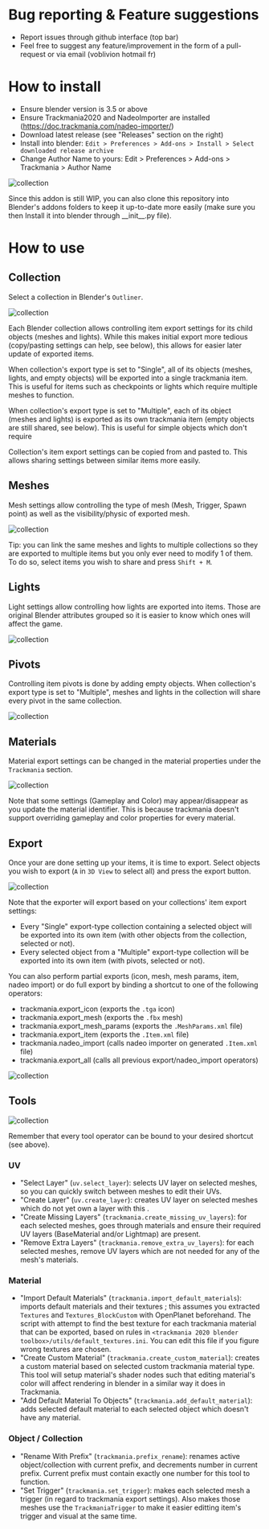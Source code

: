 # Bug reporting & Feature suggestions
- Report issues through github interface (top bar)
- Feel free to suggest any feature/improvement in the form of a pull-request or via email (voblivion <at> hotmail <dot> fr)

# How to install

- Ensure blender version is 3.5 or above
- Ensure Trackmania2020 and NadeoImporter are installed (https://doc.trackmania.com/nadeo-importer/)
- Download latest release (see "Releases" section on the right)
- Install into blender: `Edit > Preferences > Add-ons > Install > Select downloaded release archive`
- Change Author Name to yours: Edit > Preferences > Add-ons > Trackmania > Author Name

![collection](https://github.com/voblivion/trackmania_blender_addon/blob/main/doc/preferences.png?raw=true)

Since this addon is still WIP, you can also clone this repository into Blender's addons folders to keep it up-to-date more easily (make sure you then Install it into blender through \_\_init\_\_.py file).

# How to use

## Collection

Select a collection in Blender's `Outliner`.

![collection](https://github.com/voblivion/trackmania_blender_addon/blob/main/doc/collection.png?raw=true)

Each Blender collection allows controlling item export settings for its child objects (meshes and lights). While this makes initial export more tedious (copy/pasting settings can help, see below), this allows for easier later update of exported items.

When collection's export type is set to "Single", all of its objects (meshes, lights, and empty objects) will be exported into a single trackmania item. This is useful for items such as checkpoints or lights which require multiple meshes to function.

When collection's export type is set to "Multiple", each of its object (meshes and lights) is exported as its own trackmania item (empty objects are still shared, see below). This is useful for simple objects which don't require

Collection's item export settings can be copied from and pasted to. This allows sharing settings between similar items more easily.

## Meshes

Mesh settings allow controlling the type of mesh (Mesh, Trigger, Spawn point) as well as the visibility/physic of exported mesh.

![collection](https://github.com/voblivion/trackmania_blender_addon/blob/main/doc/mesh.png?raw=true)

Tip: you can link the same meshes and lights to multiple collections so they are exported to multiple items but you only ever need to modify 1 of them. To do so, select items you wish to share and press `Shift + M`.

## Lights

Light settings allow controlling how lights are exported into items. Those are original Blender attributes grouped so it is easier to know which ones will affect the game.

![collection](https://github.com/voblivion/trackmania_blender_addon/blob/main/doc/light.png?raw=true)

## Pivots

Controlling item pivots is done by adding empty objects. When collection's export type is set to "Multiple", meshes and lights in the collection will share every pivot in the same collection.

![collection](https://github.com/voblivion/trackmania_blender_addon/blob/main/doc/pivot.png?raw=true)

## Materials

Material export settings can be changed in the material properties under the `Trackmania` section.

![collection](https://github.com/voblivion/trackmania_blender_addon/blob/main/doc/material.png?raw=true)

Note that some settings (Gameplay and Color) may appear/disappear as you update the material identifier. This is because trackmania doesn't support overriding gameplay and color properties for every material.

## Export

Once your are done setting up your items, it is time to export. Select objects you wish to export (`A` in `3D View` to select all) and press the export button.

![collection](https://github.com/voblivion/trackmania_blender_addon/blob/main/doc/export.png?raw=true)

Note that the exporter will export based on your collections' item export settings:
- Every "Single" export-type collection containing a selected object will be exported into its own item (with other objects from the collection, selected or not).
- Every selected object from a "Multiple" export-type collection will be exported into its own item (with pivots, selected or not).


You can also perform partial exports (icon, mesh, mesh params, item, nadeo import) or do full export by binding a shortcut to one of the following operators:
- trackmania.export_icon (exports the `.tga` icon)
- trackmania.export_mesh (exports the `.fbx` mesh)
- trackmania.export_mesh_params (exports the `.MeshParams.xml` file)
- trackmania.export_item (exports the `.Item.xml` file)
- trackmania.nadeo_import (calls nadeo importer on generated `.Item.xml` file)
- trackmania.export_all (calls all previous export/nadeo_import operators)

![collection](https://github.com/voblivion/trackmania_blender_addon/blob/main/doc/shortcut.png?raw=true)

## Tools

![collection](https://github.com/voblivion/trackmania_blender_addon/blob/main/doc/tools.png?raw=true)

Remember that every tool operator can be bound to your desired shortcut (see above).

### UV

- "Select <Name> Layer" (`uv.select_layer`): selects <Name> UV layer on selected meshes, so you can quickly switch between meshes to edit their UVs.
- "Create <Name> Layer" (`uv.create_layer`): creates <Name> UV layer on selected meshes which do not yet own a layer with this <Name>.
- "Create Missing Layers" (`trackmania.create_missing_uv_layers`): for each selected meshes, goes through materials and ensure their required UV layers (BaseMaterial and/or Lightmap) are present.
- "Remove Extra Layers" (`trackmania.remove_extra_uv_layers`): for each selected meshes, remove UV layers which are not needed for any of the mesh's materials.

### Material

- "Import Default Materials" (`trackmania.import_default_materials`): imports default materials and their textures ; this assumes you extracted `Textures` and `Textures_BlockCustom` with OpenPlanet beforehand. The script with attempt to find the best texture for each trackmania material that can be exported, based on rules in `<trackmania 2020 blender toolbox>/utils/default_textures.ini`. You can edit this file if you figure wrong textures are chosen.
- "Create Custom Material" (`trackmania.create_custom_material`): creates a custom material based on selected custom trackmania material type. This tool will setup material's shader nodes such that editing material's color will affect rendering in blender in a similar way it does in Trackmania.
- "Add Default Material To Objects" (`trackmania.add_default_material`): adds selected default material to each selected object which doesn't have any material.

### Object / Collection

- "Rename With Prefix" (`trackmania.prefix_rename`): renames active object/collection with current prefix, and decrements number in current prefix. Current prefix must contain exactly one number for this tool to function.
- "Set Trigger" (`trackmania.set_trigger`): makes each selected mesh a trigger (in regard to trackmania export settings). Also makes those meshes use the `TrackmaniaTrigger` to make it easier editting item's trigger and visual at the same time. 
